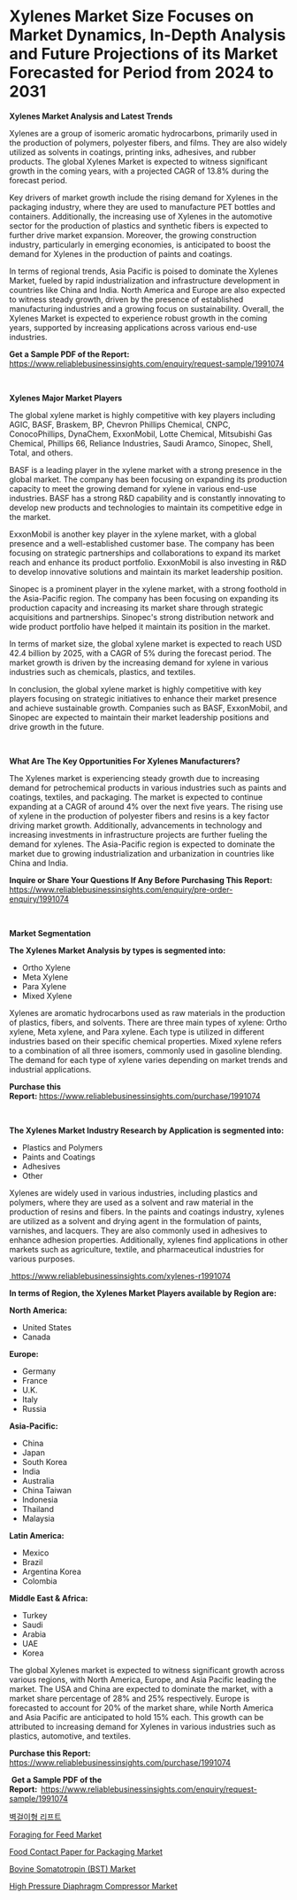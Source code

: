 <p><h1>Xylenes Market Size Focuses on Market Dynamics, In-Depth Analysis and Future Projections of its Market Forecasted for Period from 2024 to 2031</h1></p><p><strong>Xylenes Market Analysis and Latest Trends</strong></p>
<p><p>Xylenes are a group of isomeric aromatic hydrocarbons, primarily used in the production of polymers, polyester fibers, and films. They are also widely utilized as solvents in coatings, printing inks, adhesives, and rubber products. The global Xylenes Market is expected to witness significant growth in the coming years, with a projected CAGR of 13.8% during the forecast period.</p><p>Key drivers of market growth include the rising demand for Xylenes in the packaging industry, where they are used to manufacture PET bottles and containers. Additionally, the increasing use of Xylenes in the automotive sector for the production of plastics and synthetic fibers is expected to further drive market expansion. Moreover, the growing construction industry, particularly in emerging economies, is anticipated to boost the demand for Xylenes in the production of paints and coatings.</p><p>In terms of regional trends, Asia Pacific is poised to dominate the Xylenes Market, fueled by rapid industrialization and infrastructure development in countries like China and India. North America and Europe are also expected to witness steady growth, driven by the presence of established manufacturing industries and a growing focus on sustainability. Overall, the Xylenes Market is expected to experience robust growth in the coming years, supported by increasing applications across various end-use industries.</p></p>
<p><strong>Get a Sample PDF of the Report:&nbsp;</strong> <a href="https://www.reliablebusinessinsights.com/enquiry/request-sample/1991074">https://www.reliablebusinessinsights.com/enquiry/request-sample/1991074</a></p>
<p>&nbsp;</p>
<p><strong>Xylenes Major Market Players</strong></p>
<p><p>The global xylene market is highly competitive with key players including AGIC, BASF, Braskem, BP, Chevron Phillips Chemical, CNPC, ConocoPhillips, DynaChem, ExxonMobil, Lotte Chemical, Mitsubishi Gas Chemical, Phillips 66, Reliance Industries, Saudi Aramco, Sinopec, Shell, Total, and others. </p><p>BASF is a leading player in the xylene market with a strong presence in the global market. The company has been focusing on expanding its production capacity to meet the growing demand for xylene in various end-use industries. BASF has a strong R&D capability and is constantly innovating to develop new products and technologies to maintain its competitive edge in the market.</p><p>ExxonMobil is another key player in the xylene market, with a global presence and a well-established customer base. The company has been focusing on strategic partnerships and collaborations to expand its market reach and enhance its product portfolio. ExxonMobil is also investing in R&D to develop innovative solutions and maintain its market leadership position.</p><p>Sinopec is a prominent player in the xylene market, with a strong foothold in the Asia-Pacific region. The company has been focusing on expanding its production capacity and increasing its market share through strategic acquisitions and partnerships. Sinopec's strong distribution network and wide product portfolio have helped it maintain its position in the market.</p><p>In terms of market size, the global xylene market is expected to reach USD 42.4 billion by 2025, with a CAGR of 5% during the forecast period. The market growth is driven by the increasing demand for xylene in various industries such as chemicals, plastics, and textiles. </p><p>In conclusion, the global xylene market is highly competitive with key players focusing on strategic initiatives to enhance their market presence and achieve sustainable growth. Companies such as BASF, ExxonMobil, and Sinopec are expected to maintain their market leadership positions and drive growth in the future.</p></p>
<p>&nbsp;</p>
<p><strong>What Are The Key Opportunities For Xylenes Manufacturers?</strong></p>
<p><p>The Xylenes market is experiencing steady growth due to increasing demand for petrochemical products in various industries such as paints and coatings, textiles, and packaging. The market is expected to continue expanding at a CAGR of around 4% over the next five years. The rising use of xylene in the production of polyester fibers and resins is a key factor driving market growth. Additionally, advancements in technology and increasing investments in infrastructure projects are further fueling the demand for xylenes. The Asia-Pacific region is expected to dominate the market due to growing industrialization and urbanization in countries like China and India.</p></p>
<p><strong>Inquire or Share Your Questions If Any Before Purchasing This Report:</strong> <a href="https://www.reliablebusinessinsights.com/enquiry/pre-order-enquiry/1991074">https://www.reliablebusinessinsights.com/enquiry/pre-order-enquiry/1991074</a></p>
<p>&nbsp;</p>
<p><strong>Market Segmentation</strong></p>
<p><strong>The Xylenes Market Analysis by types is segmented into:</strong></p>
<p><ul><li>Ortho Xylene</li><li>Meta Xylene</li><li>Para Xylene</li><li>Mixed Xylene</li></ul></p>
<p><p>Xylenes are aromatic hydrocarbons used as raw materials in the production of plastics, fibers, and solvents. There are three main types of xylene: Ortho xylene, Meta xylene, and Para xylene. Each type is utilized in different industries based on their specific chemical properties. Mixed xylene refers to a combination of all three isomers, commonly used in gasoline blending. The demand for each type of xylene varies depending on market trends and industrial applications.</p></p>
<p><strong>Purchase this Report:&nbsp;</strong><a href="https://www.reliablebusinessinsights.com/purchase/1991074">https://www.reliablebusinessinsights.com/purchase/1991074</a></p>
<p>&nbsp;</p>
<p><strong>The Xylenes Market Industry Research by Application is segmented into:</strong></p>
<p><ul><li>Plastics and Polymers</li><li>Paints and Coatings</li><li>Adhesives</li><li>Other</li></ul></p>
<p><p>Xylenes are widely used in various industries, including plastics and polymers, where they are used as a solvent and raw material in the production of resins and fibers. In the paints and coatings industry, xylenes are utilized as a solvent and drying agent in the formulation of paints, varnishes, and lacquers. They are also commonly used in adhesives to enhance adhesion properties. Additionally, xylenes find applications in other markets such as agriculture, textile, and pharmaceutical industries for various purposes.</p></p>
<p><a href="https://www.reliablebusinessinsights.com/xylenes-r1991074">&nbsp;https://www.reliablebusinessinsights.com/xylenes-r1991074</a></p>
<p><strong>In terms of Region, the Xylenes Market Players available by Region are:</strong></p>
<p>
    <p> <strong> North America: </strong>
        <ul>
            <li>United States</li>
            <li>Canada</li>
        </ul>
        </p> 
    <p> <strong> Europe: </strong>
        <ul>
            <li>Germany</li>
            <li>France</li>
            <li>U.K.</li>
            <li>Italy</li>
            <li>Russia</li>
        </ul>
        </p> 
    <p> <strong> Asia-Pacific: </strong>
        <ul>
            <li>China</li>
            <li>Japan</li>
            <li>South Korea</li>
            <li>India</li>
            <li>Australia</li>
            <li>China Taiwan</li>
            <li>Indonesia</li>
            <li>Thailand</li>
            <li>Malaysia</li>
        </ul>
        </p> 
    <p> <strong> Latin America: </strong>
        <ul>
            <li>Mexico</li>
            <li>Brazil</li>
            <li>Argentina Korea</li>
            <li>Colombia</li>
        </ul>
        </p> 
    <p> <strong> Middle East & Africa: </strong>
        <ul>
            <li>Turkey</li>
            <li>Saudi</li>
            <li>Arabia</li>
            <li>UAE</li>
            <li>Korea</li>
        </ul>
    </p>
    </p>
<p><p>The global Xylenes market is expected to witness significant growth across various regions, with North America, Europe, and Asia Pacific leading the market. The USA and China are expected to dominate the market, with a market share percentage of 28% and 25% respectively. Europe is forecasted to account for 20% of the market share, while North America and Asia Pacific are anticipated to hold 15% each. This growth can be attributed to increasing demand for Xylenes in various industries such as plastics, automotive, and textiles.</p></p>
<p><strong>Purchase this Report: </strong><a href="https://www.reliablebusinessinsights.com/purchase/1991074">https://www.reliablebusinessinsights.com/purchase/1991074</a></p>
<p>&nbsp;<strong>Get a Sample PDF of the Report:&nbsp;&nbsp;</strong><a href="https://www.reliablebusinessinsights.com/enquiry/request-sample/1991074">https://www.reliablebusinessinsights.com/enquiry/request-sample/1991074</a></p>
<p><strong></strong></p>
<p><p><a href="https://github.com/airdroplover110/Market-Research-Report-List-1/blob/main/88741644927.md">벽걸이형 리프트</a></p><p><a href="https://medium.com/@ndemosipul/foraging-for-feed-market-size-growth-and-industry-analysis-by-market-segmentation-and-regional-1e415c7b8d2e">Foraging for Feed Market</a></p><p><a href="https://issuu.com/reportprime-2/docs/food-contact-paper-for-packaging-market-size-2030.">Food Contact Paper for Packaging Market</a></p><p><a href="https://medium.com/@maxson5287/bovine-somatotropin-bst-market-analysis-report-global-insights-by-region-type-recombinant-0b0f1c7f0434">Bovine Somatotropin (BST) Market</a></p><p><a href="https://github.com/gcimaudf65/Market-Research-Report-List-1/blob/main/high-pressure-diaphragm-compressor-market.md">High Pressure Diaphragm Compressor Market</a></p></p>